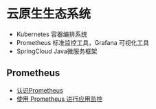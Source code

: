 # 云原生生态系统
* Kubernetes 容器编排系统
* Prometheus 标准监控工具，Grafana 可视化工具
* SpringCloud Java微服务框架

## Prometheus
* [认识Prometheus](https://juejin.cn/post/7313242069099511858)
* [使用 Prometheus 进行应用监控](https://blog.csdn.net/wonain/article/details/106889355)
